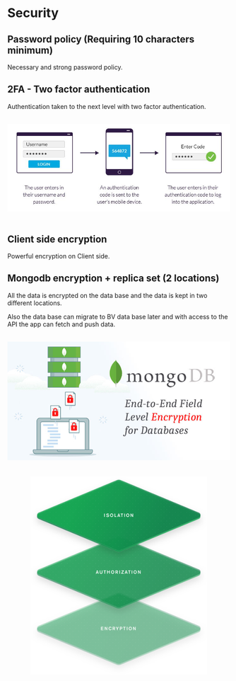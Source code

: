 # Security

## Password policy (Requiring 10 characters minimum)

Necessary and strong password policy.

## 2FA - Two factor authentication

Authentication taken to the next level with two factor authentication.

<br>
    <center>
    <img src="./Resources/Security/2FA.png">
    </center>
<br>

## Client side encryption

Powerful encryption on Client side.

## Mongodb encryption + replica set (2 locations)

All the data is encrypted on the data base and the data is kept in two different locations.

Also the data base can migrate to BV data base later and with access to the API the app can fetch and push data.

<br>
    <center>
    <img src="./Resources/Security/Mongo.png">
    </center>
<br>
<br>
    <center>
    <img src="./Resources/Security/Mongo2.png" width="400">
    </center>
<br>